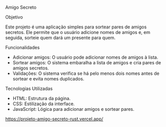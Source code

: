 Amigo Secreto

Objetivo

Este projeto é uma aplicação simples para sortear pares de amigos secretos. Ele permite que o usuário 
adicione nomes de amigos e, em seguida, sorteie quem dará um presente para quem.

Funcionalidades

- Adicionar amigos: O usuário pode adicionar nomes de amigos à lista.
- Sortear amigos: O sistema embaralha a lista de amigos e cria pares de amigos secretos.
- Validações: O sistema verifica se há pelo menos dois nomes antes de sortear e evita nomes duplicados.

Tecnologias Utilizadas

- HTML: Estrutura da página.
- CSS: Estilização da interface.
- JavaScript: Lógica para adicionar amigos e sortear pares.

https://projeto-amigo-secreto-rust.vercel.app/
